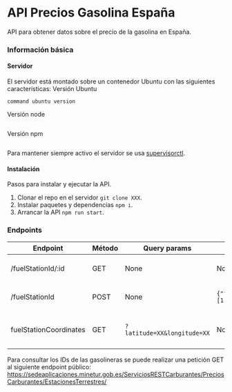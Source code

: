 # API Precios Gasolina España
API para obtener datos sobre el precio de la gasolina en España.
### Información básica
#### Servidor
El servidor está montado sobre un contenedor Ubuntu con las siguientes características:
Versión Ubuntu
```
command ubuntu version
```
Versión node
```

```
Versión npm
```

```
Para mantener siempre activo el servidor se usa [supervisorctl](http://supervisord.org/running.html).

#### Instalación
Pasos para instalar y ejecutar la API.
1. Clonar el repo en el servidor `git clone XXX`.
2. Instalar paquetes y dependencias `npm i`.
3. Arrancar la API `npm run start`.

### Endpoints
| Endpoint | Método | Query params | Body | Descripción |
|-----|---|---|---|---|
| /fuelStationId/:id | GET | None | None | Obtener gasolinera por ID |
| /fuelStationId | POST | None | `{"fuelStationIds": [1, 2]}` | Obtener gasolineras por ID |
| fuelStationCoordinates | GET | `?latitude=XX&longitude=XX` | None | Obtener gasolinera más cercana |

Para consultar los IDs de las gasolineras se puede realizar una petición GET al siguiente endpoint público: https://sedeaplicaciones.minetur.gob.es/ServiciosRESTCarburantes/PreciosCarburantes/EstacionesTerrestres/

